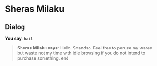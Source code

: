 # Sheras Milaku
## Dialog

**You say:** `hail`



>**Sheras Milaku says:** Hello. Soandso.  Feel free to peruse my wares but waste not my time with idle browsing if you do not intend to purchase something.
end





